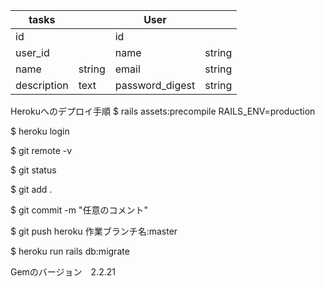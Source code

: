 
| tasks       |        | User            |        |
| ----------- | ------ | --------------- | ------ |
| id          |        | id              |        |
| user_id     |        | name            | string |
| name        | string | email           | string |
| description | text   | password_digest | string | 

Herokuへのデプロイ手順
$ rails assets:precompile RAILS_ENV=production

$ heroku login

$ git remote -v

$ git status

$ git add .

$ git commit -m "任意のコメント"

$ git push heroku 作業ブランチ名:master

$ heroku run rails db:migrate

Gemのバージョン　2.2.21
